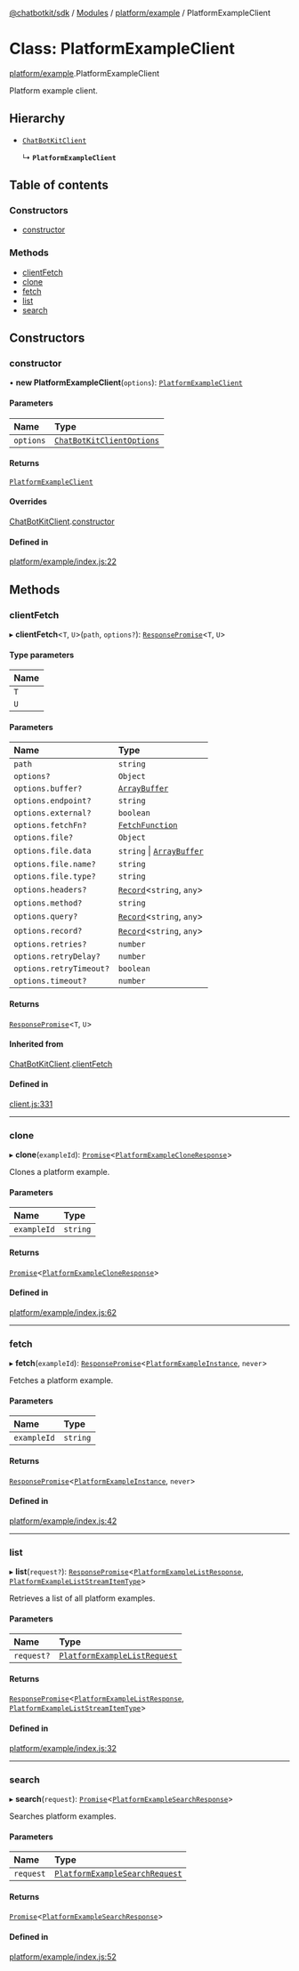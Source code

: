 [@chatbotkit/sdk](../README.md) / [Modules](../modules.md) / [platform/example](../modules/platform_example.md) / PlatformExampleClient

# Class: PlatformExampleClient

[platform/example](../modules/platform_example.md).PlatformExampleClient

Platform example client.

## Hierarchy

- [`ChatBotKitClient`](client.ChatBotKitClient.md)

  ↳ **`PlatformExampleClient`**

## Table of contents

### Constructors

- [constructor](platform_example.PlatformExampleClient.md#constructor)

### Methods

- [clientFetch](platform_example.PlatformExampleClient.md#clientfetch)
- [clone](platform_example.PlatformExampleClient.md#clone)
- [fetch](platform_example.PlatformExampleClient.md#fetch)
- [list](platform_example.PlatformExampleClient.md#list)
- [search](platform_example.PlatformExampleClient.md#search)

## Constructors

### constructor

• **new PlatformExampleClient**(`options`): [`PlatformExampleClient`](platform_example.PlatformExampleClient.md)

#### Parameters

| Name | Type |
| :------ | :------ |
| `options` | [`ChatBotKitClientOptions`](../interfaces/client.ChatBotKitClientOptions.md) |

#### Returns

[`PlatformExampleClient`](platform_example.PlatformExampleClient.md)

#### Overrides

[ChatBotKitClient](client.ChatBotKitClient.md).[constructor](client.ChatBotKitClient.md#constructor)

#### Defined in

[platform/example/index.js:22](https://github.com/chatbotkit/node-sdk/blob/main/packages/sdk/src/platform/example/index.js#L22)

## Methods

### clientFetch

▸ **clientFetch**\<`T`, `U`\>(`path`, `options?`): [`ResponsePromise`](client.ResponsePromise.md)\<`T`, `U`\>

#### Type parameters

| Name |
| :------ |
| `T` |
| `U` |

#### Parameters

| Name | Type |
| :------ | :------ |
| `path` | `string` |
| `options?` | `Object` |
| `options.buffer?` | [`ArrayBuffer`]( https://developer.mozilla.org/docs/Web/JavaScript/Reference/Global_Objects/ArrayBuffer ) |
| `options.endpoint?` | `string` |
| `options.external?` | `boolean` |
| `options.fetchFn?` | [`FetchFunction`](../modules/client.md#fetchfunction) |
| `options.file?` | `Object` |
| `options.file.data` | `string` \| [`ArrayBuffer`]( https://developer.mozilla.org/docs/Web/JavaScript/Reference/Global_Objects/ArrayBuffer ) |
| `options.file.name?` | `string` |
| `options.file.type?` | `string` |
| `options.headers?` | [`Record`]( https://www.typescriptlang.org/docs/handbook/utility-types.html#recordkeys-type )\<`string`, `any`\> |
| `options.method?` | `string` |
| `options.query?` | [`Record`]( https://www.typescriptlang.org/docs/handbook/utility-types.html#recordkeys-type )\<`string`, `any`\> |
| `options.record?` | [`Record`]( https://www.typescriptlang.org/docs/handbook/utility-types.html#recordkeys-type )\<`string`, `any`\> |
| `options.retries?` | `number` |
| `options.retryDelay?` | `number` |
| `options.retryTimeout?` | `boolean` |
| `options.timeout?` | `number` |

#### Returns

[`ResponsePromise`](client.ResponsePromise.md)\<`T`, `U`\>

#### Inherited from

[ChatBotKitClient](client.ChatBotKitClient.md).[clientFetch](client.ChatBotKitClient.md#clientfetch)

#### Defined in

[client.js:331](https://github.com/chatbotkit/node-sdk/blob/main/packages/sdk/src/client.js#L331)

___

### clone

▸ **clone**(`exampleId`): [`Promise`]( https://developer.mozilla.org/docs/Web/JavaScript/Reference/Global_Objects/Promise )\<[`PlatformExampleCloneResponse`](../modules/platform_example_v1.md#platformexamplecloneresponse)\>

Clones a platform example.

#### Parameters

| Name | Type |
| :------ | :------ |
| `exampleId` | `string` |

#### Returns

[`Promise`]( https://developer.mozilla.org/docs/Web/JavaScript/Reference/Global_Objects/Promise )\<[`PlatformExampleCloneResponse`](../modules/platform_example_v1.md#platformexamplecloneresponse)\>

#### Defined in

[platform/example/index.js:62](https://github.com/chatbotkit/node-sdk/blob/main/packages/sdk/src/platform/example/index.js#L62)

___

### fetch

▸ **fetch**(`exampleId`): [`ResponsePromise`](client.ResponsePromise.md)\<[`PlatformExampleInstance`](../modules/platform_example_v1.md#platformexampleinstance), `never`\>

Fetches a platform example.

#### Parameters

| Name | Type |
| :------ | :------ |
| `exampleId` | `string` |

#### Returns

[`ResponsePromise`](client.ResponsePromise.md)\<[`PlatformExampleInstance`](../modules/platform_example_v1.md#platformexampleinstance), `never`\>

#### Defined in

[platform/example/index.js:42](https://github.com/chatbotkit/node-sdk/blob/main/packages/sdk/src/platform/example/index.js#L42)

___

### list

▸ **list**(`request?`): [`ResponsePromise`](client.ResponsePromise.md)\<[`PlatformExampleListResponse`](../modules/platform_example_v1.md#platformexamplelistresponse), [`PlatformExampleListStreamItemType`](../modules/platform_example_v1.md#platformexampleliststreamitemtype)\>

Retrieves a list of all platform examples.

#### Parameters

| Name | Type |
| :------ | :------ |
| `request?` | [`PlatformExampleListRequest`](../modules/platform_example_v1.md#platformexamplelistrequest) |

#### Returns

[`ResponsePromise`](client.ResponsePromise.md)\<[`PlatformExampleListResponse`](../modules/platform_example_v1.md#platformexamplelistresponse), [`PlatformExampleListStreamItemType`](../modules/platform_example_v1.md#platformexampleliststreamitemtype)\>

#### Defined in

[platform/example/index.js:32](https://github.com/chatbotkit/node-sdk/blob/main/packages/sdk/src/platform/example/index.js#L32)

___

### search

▸ **search**(`request`): [`Promise`]( https://developer.mozilla.org/docs/Web/JavaScript/Reference/Global_Objects/Promise )\<[`PlatformExampleSearchResponse`](../modules/platform_example_v1.md#platformexamplesearchresponse)\>

Searches platform examples.

#### Parameters

| Name | Type |
| :------ | :------ |
| `request` | [`PlatformExampleSearchRequest`](../modules/platform_example_v1.md#platformexamplesearchrequest) |

#### Returns

[`Promise`]( https://developer.mozilla.org/docs/Web/JavaScript/Reference/Global_Objects/Promise )\<[`PlatformExampleSearchResponse`](../modules/platform_example_v1.md#platformexamplesearchresponse)\>

#### Defined in

[platform/example/index.js:52](https://github.com/chatbotkit/node-sdk/blob/main/packages/sdk/src/platform/example/index.js#L52)
